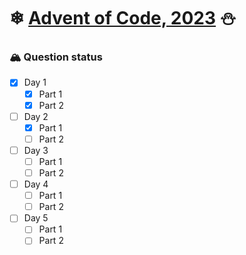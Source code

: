 # ❄ **[Advent of Code, 2023](https://adventofcode.com/2023)** ⛄

### 🏔 **Question status**
- [x] Day 1
  - [x] Part 1
  - [x] Part 2

- [ ] Day 2
  - [x] Part 1
  - [ ] Part 2

- [ ] Day 3
  - [ ] Part 1
  - [ ] Part 2

- [ ] Day 4
  - [ ] Part 1
  - [ ] Part 2

- [ ] Day 5
  - [ ] Part 1
  - [ ] Part 2